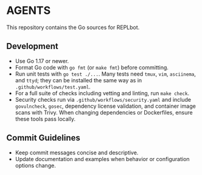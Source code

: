 # AGENTS

This repository contains the Go sources for REPLbot.

## Development

- Use Go 1.17 or newer.
- Format Go code with `go fmt` (or `make fmt`) before committing.
- Run unit tests with `go test ./...`. Many tests need `tmux`, `vim`, `asciinema`, and `ttyd`; they can be installed the same way as in `.github/workflows/test.yaml`.
- For a full suite of checks including vetting and linting, run `make check`.
- Security checks run via `.github/workflows/security.yaml` and include `govulncheck`, `gosec`, dependency license validation, and container image scans with Trivy. When changing dependencies or Dockerfiles, ensure these tools pass locally.

## Commit Guidelines

- Keep commit messages concise and descriptive.
- Update documentation and examples when behavior or configuration options change.

